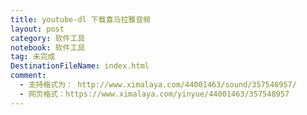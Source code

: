```yaml
---
title: youtube-dl 下载喜马拉雅音频
layout: post
category: 软件工具
notebook: 软件工具
tag: 未完成
DestinationFileName: index.html
comment:
  - 支持格式为： http://www.ximalaya.com/44001463/sound/357548957/
  - 网页格式：https://www.ximalaya.com/yinyue/44001463/357548957
---
```

